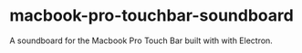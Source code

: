 # macbook-pro-touchbar-soundboard
A soundboard for the Macbook Pro Touch Bar built with with Electron. 
